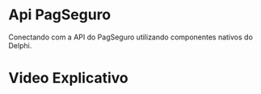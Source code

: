 # Api PagSeguro
Conectando com a API do PagSeguro utilizando componentes nativos do Delphi.

# Video Explicativo
